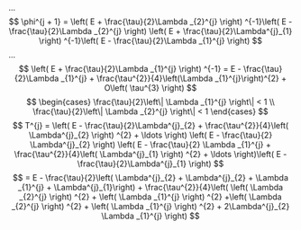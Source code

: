 ...
$$
\phi^{j + 1} = \left( E + \frac{\tau}{2}\Lambda _{2}^{j} \right) ^{-1}\left( E - \frac{\tau}{2}\Lambda _{2}^{j} \right) \left( E + \frac{\tau}{2}\Lambda^{j}_{1} \right) ^{-1}\left( E - \frac{\tau}{2}\Lambda _{1}^{j} \right) 
$$
...
$$
\left( E + \frac{\tau}{2}\Lambda _{1}^{j} \right) ^{-1} = E - \frac{\tau}{2}\Lambda _{1}^{j} + \frac{\tau^{2}}{4}\left(\Lambda _{1}^{j}\right)^{2} + O\left( \tau^{3} \right) 
$$
$$
\begin{cases}
\frac{\tau}{2}\left\| \Lambda _{1}^{j} \right\| < 1 \\
\frac{\tau}{2}\left\| \Lambda _{2}^{j} \right\| < 1
\end{cases}
$$
$$
T^{j} = \left( E - \frac{\tau}{2}\Lambda^{j}_{2} + \frac{\tau^{2}}{4}\left( \Lambda^{j}_{2} \right) ^{2} + \ldots \right) \left( E - \frac{\tau}{2} \Lambda^{j}_{2} \right) \left( E - \frac{\tau}{2} \Lambda _{1}^{j} + \frac{\tau^{2}}{4}\left( \Lambda^{j}_{1} \right) ^{2} + \ldots \right)\left( E - \frac{\tau}{2}\Lambda^{j}_{1} \right)
$$
$$
= E - \frac{\tau}{2}\left( \Lambda^{j}_{2} + \Lambda^{j}_{2} + \Lambda _{1}^{j} + \Lambda^{j}_{1}\right) + \frac{\tau^{2}}{4}\left( \left( \Lambda _{2}^{j} \right) ^{2} + \left( \Lambda _{1}^{j} \right) ^{2} +\left( \Lambda _{2}^{j} \right) ^{2} + \left( \Lambda _{1}^{j} \right) ^{2} + 2\Lambda^{j}_{2} \Lambda _{1}^{j} \right) 
$$